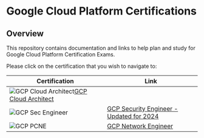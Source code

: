 # Google Cloud Platform Certifications

## Overview
This repository contains documentation and links to help plan and study for Google Cloud Platform Certification Exams.

Please click on the certification that you wish to navigate to:

|Certification| Link|
|-------------| ----|
|![GCP Cloud Architect](https://storage.googleapis.com/support-kms-prod/IO8gpztaELvBRHPnrxWQouV3NX1i1X22hpAd)[GCP Cloud Architect](/Cloud%20Architect%20Certification/README.md)|
|![GCP Sec Engineer](https://storage.googleapis.com/support-kms-prod/KCn1CGYhasOwNLuyFjDyKs9BU75Xi3pZWXib)|[GCP Security Engineer - Updated for 2024](Security%20Engineer/README.md)|
|![GCP PCNE](https://storage.googleapis.com/support-kms-prod/KJcODqWiFwxMZY7ZV8YM7qgrO8Np7gdfa1yk)   |  [GCP Network Engineer](Network%20Engineer/README.md) |
